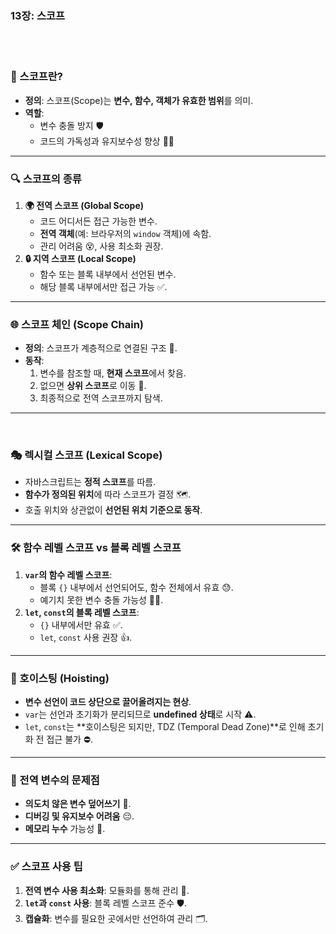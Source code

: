 ### **13장: 스코프**

<br>
<br>

### **🧐 스코프란?**

- **정의**: 스코프(Scope)는 **변수, 함수, 객체가 유효한 범위**를 의미.
- **역할**:
    - 변수 충돌 방지 🛡️
    - 코드의 가독성과 유지보수성 향상 📄✨

---


### **🔍 스코프의 종류**

1. **🌍 전역 스코프 (Global Scope)**
    - 코드 어디서든 접근 가능한 변수.
    - **전역 객체**(예: 브라우저의 `window` 객체)에 속함.
    - 관리 어려움 😵, 사용 최소화 권장.
2. **🔒 지역 스코프 (Local Scope)**
    - 함수 또는 블록 내부에서 선언된 변수.
    - 해당 블록 내부에서만 접근 가능 ✅.

---


### **🌐 스코프 체인 (Scope Chain)**

- **정의**: 스코프가 계층적으로 연결된 구조 🌳.
- **동작**:
    1. 변수를 참조할 때, **현재 스코프**에서 찾음.
    2. 없으면 **상위 스코프**로 이동 🔼.
    3. 최종적으로 전역 스코프까지 탐색.

---

<br>

### **🎭 렉시컬 스코프 (Lexical Scope)**

- 자바스크립트는 **정적 스코프**를 따름.
- **함수가 정의된 위치**에 따라 스코프가 결정 🗺️.
- 호출 위치와 상관없이 **선언된 위치 기준으로 동작**.


---


### **🛠️ 함수 레벨 스코프 vs 블록 레벨 스코프**

1. **`var`의 함수 레벨 스코프**:
    - 블록 `{}` 내부에서 선언되어도, 함수 전체에서 유효 😓.
    - 예기치 못한 변수 충돌 가능성 😵‍💫.
2. **`let`, `const`의 블록 레벨 스코프**:
    - `{}` 내부에서만 유효 ✅.
    - `let`, `const` 사용 권장 👍.

---


### **🚨 호이스팅 (Hoisting)**

- **변수 선언이 코드 상단으로 끌어올려지는 현상**.
- `var`는 선언과 초기화가 분리되므로 **undefined 상태**로 시작 ⚠️.
- `let`, `const`는 **호이스팅은 되지만, TDZ (Temporal Dead Zone)**로 인해 초기화 전 접근 불가 ⛔.

---

### **📏 전역 변수의 문제점**

- **의도치 않은 변수 덮어쓰기** 🛑.
- **디버깅 및 유지보수 어려움** 😔.
- **메모리 누수** 가능성 💾.

---


### **✅ 스코프 사용 팁**

1. **전역 변수 사용 최소화**: 모듈화를 통해 관리 🔧.
2. **`let`과 `const` 사용**: 블록 레벨 스코프 준수 🛡️.
3. **캡슐화**: 변수를 필요한 곳에서만 선언하여 관리 🗂️.


<br>
<br>
